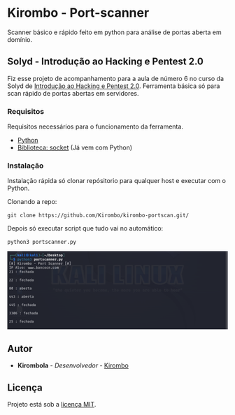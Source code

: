 # Kirombo - Port-scanner

Scanner básico e rápido feito em python para análise de portas aberta em domínio.

## Solyd - Introdução ao Hacking e Pentest 2.0

Fiz esse projeto de acompanhamento para a aula de número 6 no curso da Solyd de [Introdução ao Hacking e Pentest 2.0](https://solyd.com.br/treinamentos/introducao-ao-hacking-e-pentest-2/). Ferramenta básica só para scan rápido de portas abertas em servidores.

### Requisitos

Requisitos necessários para o funcionamento da ferramenta.
- [Python](https://www.python.org/)
- [Biblioteca: socket](https://docs.python.org/3/library/socket.html) (Já vem com Python)

### Instalação

Instalação rápida só clonar repósitorio para qualquer host e executar com o Python.

Clonando a repo:

    git clone https://github.com/Kirombo/kirombo-portscan.git/

Depois só executar script que tudo vai no automático:

    python3 portscanner.py

![Referência](Portscanner.png)

## Autor

  - **Kirombola** - *Desenvolvedor* -
    [Kirombo](https://github.com/Kirombo/)


## Licença

Projeto está sob a [licença MIT](LICENSE).
